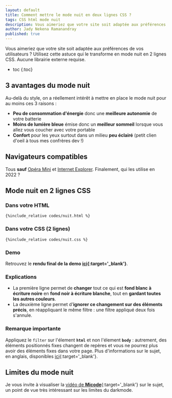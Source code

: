 ```yaml
---
layout: default
title: Comment mettre le mode nuit en deux lignes CSS ?
tags: CSS html mode nuit
description: Vous aimeriez que votre site soit adaptée aux préférences de vos utilisateurs ? Utilisez cette astuce qui le transforme en mode nuit en 2 lignes CSS. Aucune librairie externe requise.
author: Jady Nekena Ramanandray
published: true
---
```

 

Vous aimeriez que votre site soit adaptée aux préférences de vos utilisateurs ? Utilisez cette astuce qui le transforme en mode nuit en 2 lignes CSS. Aucune librairie externe requise.

* toc
{:toc}


## 3 avantages du mode nuit
Au-delà du style, on a réellement intérêt à mettre en place le mode nuit pour au moins ces 3 raisons : 
- **Peu de consommation d'énergie** donc une **meilleure autonomie** de votre batterie
- **Moins de lumière bleue** émise donc un **meilleur sommeil** lorsque vous allez vous coucher avec votre portable
- **Confort** pour les yeux surtout dans un milieu **peu éclairé** (petit clien d'oeil à tous mes confrères dev !)

## Navigateurs compatibles
Tous **sauf** <u>Opéra Mini</u> et <u>Internet Explorer</u>. Finalement, qui les utilise en 2022 ? 

## Mode nuit en 2 lignes CSS
### Dans votre HTML
```
{%include_relative codes/nuit.html %}
```
### Dans votre CSS (**2 lignes**)
```
{%include_relative codes/nuit.css %}
```
### Demo
Retrouvez le <strong>rendu final de la demo [ici](/projets-automatisations/codes/nuit){:target='_blank'}</strong>.

### Explications
- La première ligne permet de **changer** tout ce qui est **fond blanc à écriture noire** en **fond noir à écriture blanche**, tout en **gardant toutes les autres couleurs**.  
- La deuxième ligne permet d'**ignorer ce changement sur des éléments précis**, en réappliquant le même filtre : une filtre appliqué deux fois s'annule. 

### Remarque importante
Appliquez le ```filter``` sur l'élement **```html```** et non l'élement **```body```** : autrement, des éléments positionnés fixes changent de repères et vous ne pourrez plus avoir des éléments fixes dans votre page. Plus d'informations sur le sujet, en anglais, disponibles [ici](https://stackoverflow.com/questions/52937708/why-does-applying-a-css-filter-on-the-parent-break-the-child-positioning){:target='_blank'}.

## Limites du mode nuit
Je vous invite à visualiser la [vidéo de **Micode**](https://www.youtube.com/embed/ADF2vMkvN8c){:target='_blank'} sur le sujet, un point de vue très intéressant sur les limites du darkmode.
